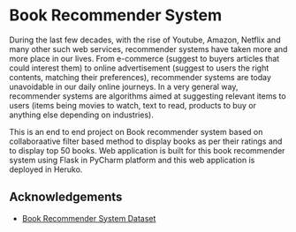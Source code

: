 
# Book Recommender System

During the last few decades, with the rise of Youtube, Amazon, Netflix and many other such web services, recommender systems have taken more and more place in our lives. From e-commerce (suggest to buyers articles that could interest them) to online advertisement (suggest to users the right contents, matching their preferences), recommender systems are today unavoidable in our daily online journeys.
In a very general way, recommender systems are algorithms aimed at suggesting relevant items to users (items being movies to watch, text to read, products to buy or anything else depending on industries).

This is an end to end project on Book recommender system based on collaboraative filter based method to display books as per their ratings and to display top 50 books. Web application is built for this book recommender system using Flask in PyCharm platform and this web application is deployed in Heruko.  
## Acknowledgements

 - [Book Recommender System Dataset](https://www.kaggle.com/datasets/arashnic/book-recommendation-dataset)
